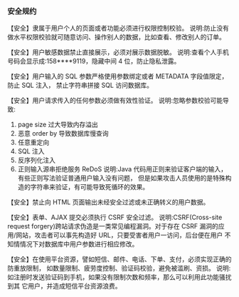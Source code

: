 ### 安全规约
【安全】隶属于用户个人的页面或者功能必须进行权限控制校验。
说明:防止没有做水平权限校验就可随意访问、操作别人的数据，比如查看、修改别人的订单。

【安全】用户敏感数据禁止直接展示，必须对展示数据脱敏。
说明:查看个人手机号码会显示成:158****9119，隐藏中间 4 位，防止隐私泄露。

【安全】用户输入的 SQL 参数严格使用参数绑定或者 METADATA 字段值限定，防止 SQL 注入， 禁止字符串拼接 SQL 访问数据库。

【安全】用户请求传入的任何参数必须做有效性验证。
说明:忽略参数校验可能导致:
1. page size 过大导致内存溢出
2. 恶意 order by 导致数据库慢查询
3. 任意重定向
4. SQL 注入
5. 反序列化注入
6. 正则输入源串拒绝服务 ReDoS
说明:Java 代码用正则来验证客户端的输入，有些正则写法验证普通用户输入没有问题， 但是如果攻击人员使用的是特殊构造的字符串来验证，有可能导致死循环的效果。

【安全】禁止向 HTML 页面输出未经安全过滤或未正确转义的用户数据。

【安全】表单、AJAX 提交必须执行 CSRF 安全过滤。
说明:CSRF(Cross-site request forgery)跨站请求伪造是一类常见编程漏洞。对于存在 CSRF 漏洞的应用/网站，攻击者可以事先构造好 URL，只要受害者用户一访问，后台便在用户 不知情情况下对数据库中用户参数进行相应修改。

【安全】在使用平台资源，譬如短信、邮件、电话、下单、支付，必须实现正确的防重放限制， 如数量限制、疲劳度控制、验证码校验，避免被滥刷、资损。
说明:如注册时发送验证码到手机，如果没有限制次数和频率，那么可以利用此功能骚扰到其 它用户，并造成短信平台资源浪费。